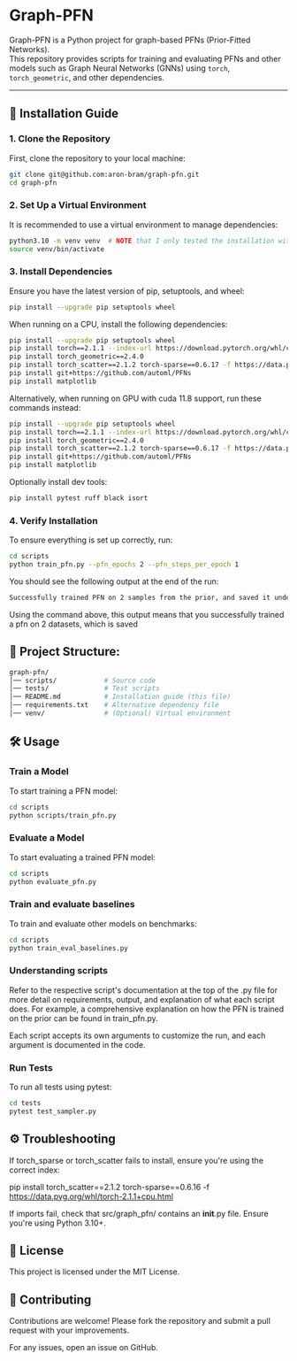 # Graph-PFN

Graph-PFN is a Python project for graph-based PFNs (Prior-Fitted Networks).  
This repository provides scripts for training and evaluating PFNs and other models such as Graph Neural Networks (GNNs) using `torch`, `torch_geometric`, and other dependencies.

---

## 🚀 Installation Guide

### **1. Clone the Repository**
First, clone the repository to your local machine:
```sh
git clone git@github.com:aron-bram/graph-pfn.git
cd graph-pfn
```
### 2. Set Up a Virtual Environment

It is recommended to use a virtual environment to manage dependencies:
```sh
python3.10 -m venv venv  # NOTE that I only tested the installation with python version 3.10
source venv/bin/activate
```
### 3. Install Dependencies

Ensure you have the latest version of pip, setuptools, and wheel:
```sh
pip install --upgrade pip setuptools wheel
```
When running on a CPU, install the following dependencies:
```sh
pip install --upgrade pip setuptools wheel
pip install torch==2.1.1 --index-url https://download.pytorch.org/whl/cpu
pip install torch_geometric==2.4.0
pip install torch_scatter==2.1.2 torch-sparse==0.6.17 -f https://data.pyg.org/whl/torch-2.1.1+cpu.html
pip install git+https://github.com/automl/PFNs
pip install matplotlib
```
Alternatively, when running on GPU with cuda 11.8 support, run these commands instead:
```sh
pip install --upgrade pip setuptools wheel
pip install torch==2.1.1 --index-url https://download.pytorch.org/whl/cu118
pip install torch_geometric==2.4.0
pip install torch_scatter==2.1.2 torch-sparse==0.6.17 -f https://data.pyg.org/whl/torch-2.1.1+cu118.html
pip install git+https://github.com/automl/PFNs
pip install matplotlib
```
Optionally install dev tools:
```sh
pip install pytest ruff black isort
```

### 4. Verify Installation

To ensure everything is set up correctly, run:
```sh
cd scripts
python train_pfn.py --pfn_epochs 2 --pfn_steps_per_epoch 1
```
You should see the following output at the end of the run:
```sh
Successfully trained PFN on 2 samples from the prior, and saved it under prior_fitted_model
```
Using the command above, this output means that you successfully trained a pfn on 2 datasets, which is saved

## 📂 Project Structure:
```sh
graph-pfn/
│── scripts/            # Source code
│── tests/              # Test scripts
│── README.md           # Installation guide (this file)
│── requirements.txt    # Alternative dependency file
│── venv/               # (Optional) Virtual environment
```
## 🛠 Usage
### Train a Model

To start training a PFN model:
```sh
cd scripts
python scripts/train_pfn.py
```
### Evaluate a Model

To start evaluating a trained PFN model:
```sh
cd scripts
python evaluate_pfn.py
```
### Train and evaluate baselines

To train and evaluate other models on benchmarks:
```sh
cd scripts
python train_eval_baselines.py
```

### Understanding scripts
Refer to the respective script's documentation at the top of the .py file for more detail on requirements, output, and explanation of what each script does. For example, a comprehensive explanation on how the PFN is trained on the prior can be found in train_pfn.py.

Each script accepts its own arguments to customize the run, and each argument is documented in the code.

### Run Tests

To run all tests using pytest:
```sh
cd tests
pytest test_sampler.py
```
## ⚙️ Troubleshooting

If torch_sparse or torch_scatter fails to install, ensure you're using the correct index:

pip install torch_scatter==2.1.2 torch-sparse==0.6.16 -f https://data.pyg.org/whl/torch-2.1.1+cpu.html

If imports fail, check that src/graph_pfn/ contains an __init__.py file.
Ensure you're using Python 3.10+.

## 📝 License

This project is licensed under the MIT License.

## 🤝 Contributing

Contributions are welcome!
Please fork the repository and submit a pull request with your improvements.

For any issues, open an issue on GitHub.
